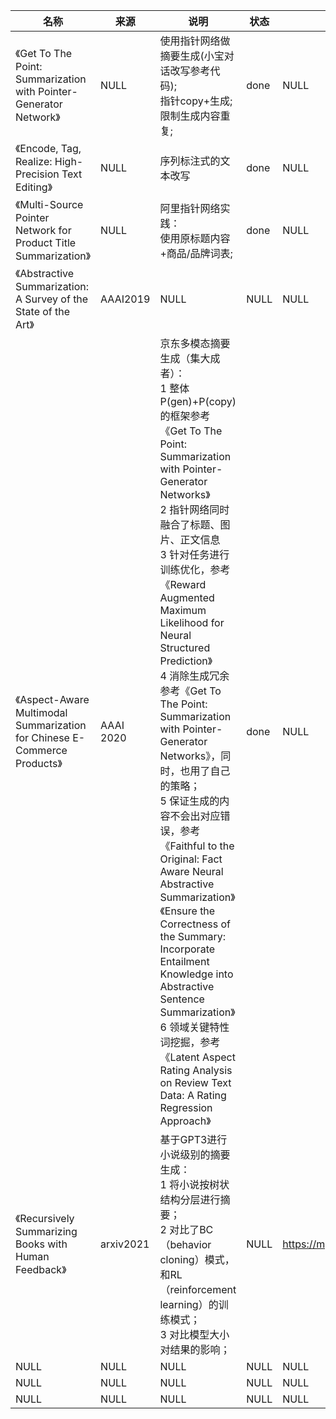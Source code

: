 |名称  |  来源   | 说明  |状态   | 备注  |
|  ----  | ----  |----  | ----  |----  |
| 《Get To The Point: Summarization with Pointer-Generator Network》  | NULL |使用指针网络做摘要生成(小宝对话改写参考代码);<br/>指针copy+生成;<br/>限制生成内容重复; |done |NULL |
| 《Encode, Tag, Realize: High-Precision Text Editing》  | NULL |序列标注式的文本改写 |done |NULL |
| 《Multi-Source Pointer Network for Product Title Summarization》  | NULL |阿里指针网络实践：<br/>使用原标题内容+商品/品牌词表; |done |NULL |
| 《Abstractive Summarization: A Survey of the State of the Art》  | AAAI2019 |NULL |NULL |NULL |
| 《Aspect-Aware Multimodal Summarization for Chinese E-Commerce Products》  | AAAI 2020 |京东多模态摘要生成（集大成者）：<br/>1 整体P(gen)+P(copy)的框架参考《Get To The Point: Summarization with Pointer-Generator Networks》<br/>2 指针网络同时融合了标题、图片、正文信息<br/>3 针对任务进行训练优化，参考《Reward Augmented Maximum Likelihood for Neural Structured Prediction》<br/>4 消除生成冗余参考《Get To The Point: Summarization with Pointer-Generator Networks》，同时，也用了自己的策略；<br/>5 保证生成的内容不会出对应错误，参考《Faithful to the Original: Fact Aware Neural Abstractive Summarization》《Ensure the Correctness of the Summary: Incorporate Entailment Knowledge into Abstractive Sentence Summarization》<br/>6 领域关键特性词挖掘，参考《Latent Aspect Rating Analysis on Review Text Data: A Rating Regression Approach》 |done |NULL |
| 《Recursively Summarizing Books with Human Feedback》 | arxiv2021 | 基于GPT3进行小说级别的摘要生成：<br/>1 将小说按树状结构分层进行摘要；<br/>2 对比了BC（behavior cloning）模式，和RL（reinforcement learning）的训练模式；<br/>3 对比模型大小对结果的影响； | NULL | https://mp.weixin.qq.com/s/vLR9CwP8xq5ZOw1BfiM_3A |
| NULL  | NULL |NULL |NULL |NULL |
| NULL  | NULL |NULL |NULL |NULL |
| NULL  | NULL |NULL |NULL |NULL |

